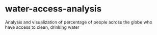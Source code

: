 # water-access-analysis
Analysis and visualization of percentage of people across the globe who have access to clean, drinking water

